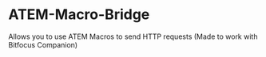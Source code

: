 # ATEM-Macro-Bridge
Allows you to use ATEM Macros to send HTTP requests (Made to work with Bitfocus Companion)
